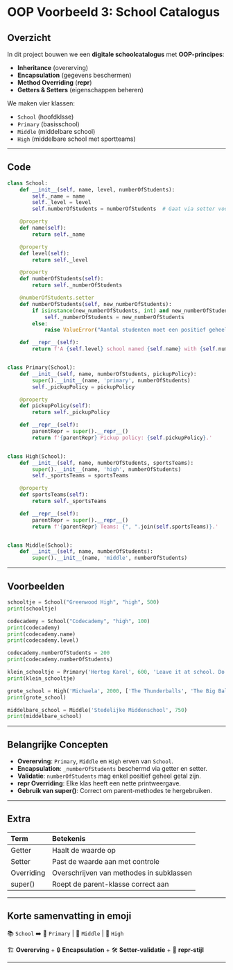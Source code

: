 # OOP Voorbeeld 3: School Catalogus 

## Overzicht

In dit project bouwen we een **digitale schoolcatalogus** met **OOP-principes**:
- **Inheritance** (overerving)
- **Encapsulation** (gegevens beschermen)
- **Method Overriding** (__repr__)
- **Getters & Setters** (eigenschappen beheren)

We maken vier klassen:
- `School` (hoofdklsse)
- `Primary` (basisschool)
- `Middle` (middelbare school)
- `High` (middelbare school met sportteams)

---

## Code

```python
class School:
    def __init__(self, name, level, numberOfStudents):
        self._name = name
        self._level = level
        self.numberOfStudents = numberOfStudents  # Gaat via setter voor validatie

    @property
    def name(self):
        return self._name

    @property
    def level(self):
        return self._level

    @property
    def numberOfStudents(self):
        return self._numberOfStudents

    @numberOfStudents.setter
    def numberOfStudents(self, new_numberOfStudents):
        if isinstance(new_numberOfStudents, int) and new_numberOfStudents >= 0:
            self._numberOfStudents = new_numberOfStudents
        else:
            raise ValueError("Aantal studenten moet een positief geheel getal zijn.")

    def __repr__(self):
        return f'A {self.level} school named {self.name} with {self.numberOfStudents} students.'


class Primary(School):
    def __init__(self, name, numberOfStudents, pickupPolicy):
        super().__init__(name, 'primary', numberOfStudents)
        self._pickupPolicy = pickupPolicy

    @property
    def pickupPolicy(self):
        return self._pickupPolicy

    def __repr__(self):
        parentRepr = super().__repr__()
        return f'{parentRepr} Pickup policy: {self.pickupPolicy}.'


class High(School):
    def __init__(self, name, numberOfStudents, sportsTeams):
        super().__init__(name, 'high', numberOfStudents)
        self._sportsTeams = sportsTeams

    @property
    def sportsTeams(self):
        return self._sportsTeams

    def __repr__(self):
        parentRepr = super().__repr__()
        return f'{parentRepr} Teams: {", ".join(self.sportsTeams)}.'


class Middle(School):
    def __init__(self, name, numberOfStudents):
        super().__init__(name, 'middle', numberOfStudents)
```

---

## Voorbeelden

```python
schooltje = School("Greenwood High", "high", 500)
print(schooltje)

codecademy = School("Codecademy", "high", 100)
print(codecademy)
print(codecademy.name)
print(codecademy.level)

codecademy.numberOfStudents = 200
print(codecademy.numberOfStudents)

klein_schooltje = Primary('Hertog Karel', 600, 'Leave it at school. Do not pick up. Ever')
print(klein_schooltje)

grote_school = High('Michaela', 2000, ['The Thunderballs', 'The Big Balls', 'The Ballsacks'])
print(grote_school)

middelbare_school = Middle('Stedelijke Middenschool', 750)
print(middelbare_school)
```

---

## Belangrijke Concepten

- **Overerving**: `Primary`, `Middle` en `High` erven van `School`.
- **Encapsulation**: `_numberOfStudents` beschermd via getter en setter.
- **Validatie**: `numberOfStudents` mag enkel positief geheel getal zijn.
- **__repr__ Overriding**: Elke klas heeft een nette printweergave.
- **Gebruik van super()**: Correct om parent-methodes te hergebruiken.

---

## Extra

| Term | Betekenis |
|:---|:---|
| Getter | Haalt de waarde op |
| Setter | Past de waarde aan met controle |
| Overriding | Overschrijven van methodes in subklassen |
| super() | Roept de parent-klasse correct aan |

---

## Korte samenvatting in emoji

📚 `School`   ➡️   🏫 `Primary`   |  🏫 `Middle`   |  🏫 `High`

🏗️ **Overerving**  + 🔒 **Encapsulation**  + 🛠️ **Setter-validatie**  + 🎨 **__repr__-stijl**

---

